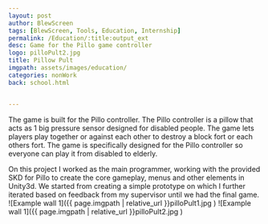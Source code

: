 ```yaml
---
layout: post
author: BlewScreen
tags: [BlewScreen, Tools, Education, Internship]
permalink: /Education/:title:output_ext
desc: Game for the Pillo game controller
logo: pilloPult2.jpg
title: Pillow Pult
imgpath: assets/images/education/
categories: nonWork
back: school.html


---
```

The game is built for the Pillo controller.  The Pillo controller is a pillow that acts as 1 big pressure sensor designed for disabled people. The game lets players play together or against each other to destroy a block fort or each others fort. The game is specifically designed for the Pillo controller so everyone can play it from disabled to elderly.  
  
On this project I worked as the main programmer, working with the provided SKD for Pillo to create the core gameplay, menus and other elements in Unity3d. We started from creating a simple prototype on which I further iterated based on feedback from my supervisor until we had the final game.
![Example wall 1]({{ page.imgpath | relative_url }}pilloPult1.jpg )
![Example wall 1]({{ page.imgpath | relative_url }}pilloPult2.jpg )
